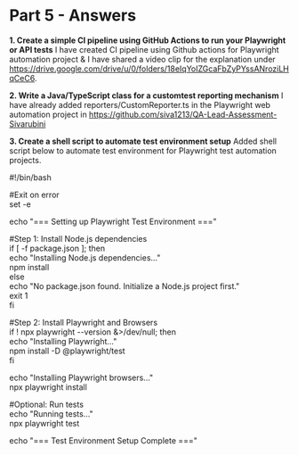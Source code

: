 # Part 5 - Answers

**1. Create a simple CI pipeline using GitHub Actions to run your Playwright or API tests**
I have created CI pipeline using Github actions for Playwright automation project & I have shared a video clip for the explanation under https://drive.google.com/drive/u/0/folders/18eIqYoIZGcaFbZyPYssANroziLHqCeC6.

**2. Write a Java/TypeScript class for a customtest reporting mechanism**
I have already added reporters/CustomReporter.ts in the Playwright web automation project in https://github.com/siva1213/QA-Lead-Assessment-Sivarubini

**3. Create a shell script to automate test environment setup**
Added shell script below to automate test environment for Playwright test automation projects.

#!/bin/bash<br>

#Exit on error<br>
set -e<br>

echo "=== Setting up Playwright Test Environment ==="<br>

#Step 1: Install Node.js dependencies<br>
if [ -f package.json ]; then<br>
    echo "Installing Node.js dependencies..."<br>
    npm install<br>
else<br>
    echo "No package.json found. Initialize a Node.js project first."<br>
    exit 1<br>
fi<br>

#Step 2: Install Playwright and Browsers<br>
if ! npx playwright --version &>/dev/null; then<br>
    echo "Installing Playwright..."<br>
    npm install -D @playwright/test<br>
fi<br>

echo "Installing Playwright browsers..."<br>
npx playwright install<br>

#Optional: Run tests<br>
echo "Running tests..."<br>
npx playwright test<br>

echo "=== Test Environment Setup Complete ==="<br>

